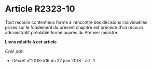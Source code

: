 # Article R2323-10

Tout recours contentieux formé à l'encontre des décisions individuelles prises sur le fondement du présent chapitre est
précédé d'un recours administratif préalable formé auprès du Premier ministre.

**Liens relatifs à cet article**

_Créé par_:

  - Décret n°2018-516 du 27 juin 2018 - art. 1
